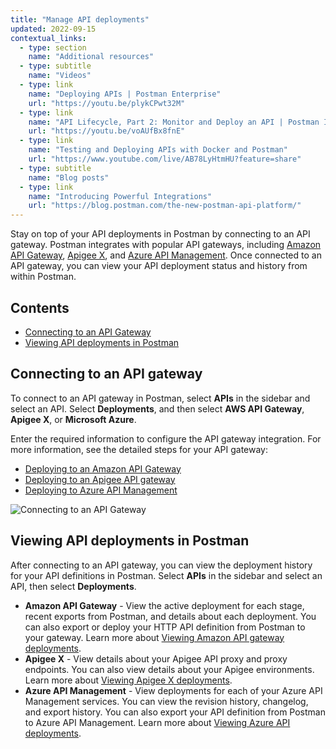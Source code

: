 ```yaml
---
title: "Manage API deployments"
updated: 2022-09-15
contextual_links:
  - type: section
    name: "Additional resources"
  - type: subtitle
    name: "Videos"
  - type: link
    name: "Deploying APIs | Postman Enterprise"
    url: "https://youtu.be/plykCPwt32M"
  - type: link
    name: "API Lifecycle, Part 2: Monitor and Deploy an API | Postman Intergalactic"
    url: "https://youtu.be/voAUfBx8fnE"
  - type: link
    name: "Testing and Deploying APIs with Docker and Postman"
    url: "https://www.youtube.com/live/AB78LyHtmHU?feature=share"
  - type: subtitle
    name: "Blog posts"
  - type: link
    name: "Introducing Powerful Integrations"
    url: "https://blog.postman.com/the-new-postman-api-platform/"
---
```


Stay on top of your API deployments in Postman by connecting to an API gateway. Postman integrates with popular API gateways, including [Amazon API Gateway](https://aws.amazon.com/api-gateway/), [Apigee X](https://cloud.google.com/apigee), and [Azure API Management](https://azure.microsoft.com/en-us/services/api-management/). Once connected to an API gateway, you can view your API deployment status and history from within Postman.

## Contents

* [Connecting to an API Gateway](#connecting-to-an-api-gateway)
* [Viewing API deployments in Postman](#viewing-api-deployments-in-postman)

## Connecting to an API gateway

To connect to an API gateway in Postman, select **APIs** in the sidebar and select an API. Select **Deployments**, and then select **AWS API Gateway**, **Apigee X**, or **Microsoft Azure**.

Enter the required information to configure the API gateway integration. For more information, see the detailed steps for your API gateway:

* [Deploying to an Amazon API Gateway](/docs/designing-and-developing-your-api/deploying-an-api/deploying-an-api-aws/)
* [Deploying to an Apigee API gateway](/docs/designing-and-developing-your-api/deploying-an-api/deploying-an-api-apigee/)
* [Deploying to Azure API Management](/docs/designing-and-developing-your-api/deploying-an-api/deploying-an-api-azure/)

<img alt="Connecting to an API Gateway" src="https://assets.postman.com/postman-docs/v10/api-builder-connect-deployments-v10-0-13.jpg" />

## Viewing API deployments in Postman

After connecting to an API gateway, you can view the deployment history for your API definitions in Postman. Select **APIs** in the sidebar and select an API, then select **Deployments**.

* **Amazon API Gateway** - View the active deployment for each stage, recent exports from Postman, and details about each deployment. You can also export or deploy your HTTP API definition from Postman to your gateway. Learn more about [Viewing Amazon API gateway deployments](/docs/designing-and-developing-your-api/deploying-an-api/deploying-an-api-aws/#viewing-amazon-api-gateway-deployments).
* **Apigee X** - View details about your Apigee API proxy and proxy endpoints. You can also view details about your Apigee environments. Learn more about [Viewing Apigee X deployments](/docs/designing-and-developing-your-api/deploying-an-api/deploying-an-api-apigee/#viewing-apigee-x-deployments).
* **Azure API Management** - View deployments for each of your Azure API Management services. You can view the revision history, changelog, and export history. You can also export your API definition from Postman to Azure API Management. Learn more about [Viewing Azure API deployments](/docs/designing-and-developing-your-api/deploying-an-api/deploying-an-api-azure/#viewing-azure-api-deployments).
